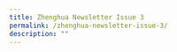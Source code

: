 ```yaml
---
title: Zhenghua Newsletter Issue 3
permalink: /zhenghua-newsletter-issue-3/
description: ""
---
```

